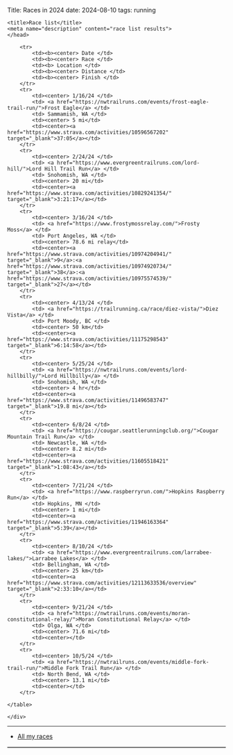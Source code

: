 Title: Races in 2024
date: 2024-08-10
tags: running

<html xmlns="http://www.w3.org/1999/xhtml" xml:lang="en" lang="en">
    <head>

    <title>Race list</title>
    <meta name="description" content="race list results">
    </head>
<body>

<div class="post">
    <div class="entry">
    <table cellpadding=2 border=1 bgcolor=#FFFFFF>

        <tr>
            <td><b><center> Date </td>
            <td><b><center> Race </td>
            <td><b> Location </td>
            <td><b><center> Distance </td>
            <td><b><center> Finish </td>
        </tr>
        <tr>
            <td><center> 1/16/24 </td>
            <td> <a href="https://nwtrailruns.com/events/frost-eagle-trail-run/">Frost Eagle</a> </td>
            <td> Sammamish, WA </td>
            <td><center> 5 mi</td>
            <td><center><a href="https://www.strava.com/activities/10596567202" target="_blank">37:05</a></td>
        </tr>
        <tr>
            <td><center> 2/24/24 </td>
            <td> <a href="https://www.evergreentrailruns.com/lord-hill/">Lord Hill Trail Run</a> </td>
            <td> Snohomish, WA </td>
            <td><center> 20 mi</td>
            <td><center><a href="https://www.strava.com/activities/10829241354/" target="_blank">3:21:17</a></td>
        </tr>
        <tr>
            <td><center> 3/16/24 </td>
            <td> <a href="https://www.frostymossrelay.com/">Frosty Moss</a> </td>
            <td> Port Angeles, WA </td>
            <td><center> 78.6 mi relay</td>
            <td><center><a href="https://www.strava.com/activities/10974204941/" target="_blank">9</a>:<a href="https://www.strava.com/activities/10974920734/" target="_blank">38</a>:<a href="https://www.strava.com/activities/10975574539/" target="_blank">27</a></td>
        </tr>
        <tr>
            <td><center> 4/13/24 </td>
            <td> <a href="https://trailrunning.ca/race/diez-vista/">Diez Vista</a> </td>
            <td> Port Moody, BC </td>
            <td><center> 50 km</td>
            <td><center><a href="https://www.strava.com/activities/11175298543" target="_blank">6:14:58</a></td>
        </tr>
        <tr>
            <td><center> 5/25/24 </td>
            <td> <a href="https://nwtrailruns.com/events/lord-hillbilly/">Lord Hillbilly</a> </td>
            <td> Snohomish, WA </td>
            <td><center> 4 hr</td>
            <td><center><a href="https://www.strava.com/activities/11496583747" target="_blank">19.8 mi</a></td>
        </tr>
        <tr>
            <td><center> 6/8/24 </td>
            <td> <a href="https://cougar.seattlerunningclub.org/">Cougar Mountain Trail Run</a> </td>
            <td> Newcastle, WA </td>
            <td><center> 8.2 mi</td>
            <td><center><a href="https://www.strava.com/activities/11605518421" target="_blank">1:08:43</a></td>
        </tr>
        <tr>
            <td><center> 7/21/24 </td>
            <td> <a href="https://www.raspberryrun.com/">Hopkins Raspberry Run</a> </td>
            <td> Hopkins, MN </td>
            <td><center> 1 mi</td>
            <td><center><a href="https://www.strava.com/activities/11946163364" target="_blank">5:39</a></td>
        </tr>
        <tr>
            <td><center> 8/10/24 </td>
            <td> <a href="https://www.evergreentrailruns.com/larrabee-lakes/">Larrabee Lakes</a> </td>
            <td> Bellingham, WA </td>
            <td><center> 25 km</td>
            <td><center><a href="https://www.strava.com/activities/12113633536/overview" target="_blank">2:33:10</a></td>
        </tr>
        <tr>
            <td><center> 9/21/24 </td>
            <td> <a href="https://nwtrailruns.com/events/moran-constitutional-relay/">Moran Constitutional Relay</a> </td>
            <td> Olga, WA </td>
            <td><center> 71.6 mi</td>
            <td><center></td>
        </tr>
        <tr>
            <td><center> 10/5/24 </td>
            <td> <a href="https://nwtrailruns.com/events/middle-fork-trail-run/">Middle Fork Trail Run</a> </td>
            <td> North Bend, WA </td>
            <td><center> 13.1 mi</td>
            <td><center></td>
        </tr>

    </table>

    </div>
</div>
<hr/>

</body>
</html>

* [All my races](../running-races.html)
